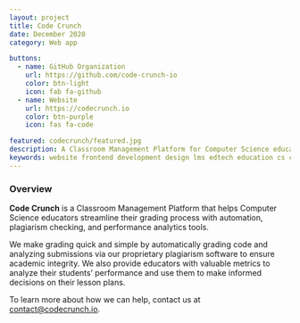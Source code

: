 ```yaml
---
layout: project
title: Code Crunch
date: December 2020
category: Web app

buttons:
  - name: GitHub Organization
    url: https://github.com/code-crunch-io
    color: btn-light
    icon: fab fa-github
  - name: Website
    url: https://codecrunch.io
    color: btn-purple
    icon: fas fa-code

featured: codecrunch/featured.jpg
description: A Classroom Management Platform for Computer Science educators to streamline their grading process with auto-grading, plagiarism detection, and analytics tools.
keywords: website frontend development design lms edtech education cs computer science analytics automation tools autograding
---
```


### Overview
**Code Crunch** is a Classroom Management Platform that helps Computer Science educators streamline their grading process with automation, plagiarism checking, and performance analytics tools.

We make grading quick and simple by automatically grading code and analyzing submissions via our proprietary plagiarism software to ensure academic integrity. We also provide educators with valuable metrics to analyze their students’ performance and use them to make informed decisions on their lesson plans.

To learn more about how we can help, contact us at <a href="mailto:contact@codecrunch.io" class="text-purple">contact@codecrunch.io</a>.